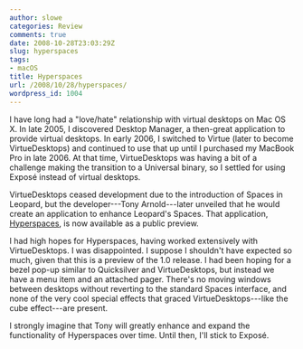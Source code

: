 ```yaml
---
author: slowe
categories: Review
comments: true
date: 2008-10-28T23:03:29Z
slug: hyperspaces
tags:
- macOS
title: Hyperspaces
url: /2008/10/28/hyperspaces/
wordpress_id: 1004
---
```


I have long had a "love/hate" relationship with virtual desktops on Mac OS X. In late 2005, I discovered Desktop Manager, a then-great application to provide virtual desktops. In early 2006, I switched to Virtue (later to become VirtueDesktops) and continued to use that up until I purchased my MacBook Pro in late 2006. At that time, VirtueDesktops was having a bit of a challenge making the transition to a Universal binary, so I settled for using Exposé instead of virtual desktops.

VirtueDesktops ceased development due to the introduction of Spaces in Leopard, but the developer---Tony Arnold---later unveiled that he would create an application to enhance Leopard's Spaces. That application, [Hyperspaces](http://hyperspacesapp.com/), is now available as a public preview.

I had high hopes for Hyperspaces, having worked extensively with VirtueDesktops. I was disappointed. I suppose I shouldn't have expected so much, given that this is a preview of the 1.0 release. I had been hoping for a bezel pop-up similar to Quicksilver and VirtueDesktops, but instead we have a menu item and an attached pager. There's no moving windows between desktops without reverting to the standard Spaces interface, and none of the very cool special effects that graced VirtueDesktops---like the cube effect---are present.

I strongly imagine that Tony will greatly enhance and expand the functionality of Hyperspaces over time. Until then, I'll stick to Exposé.
